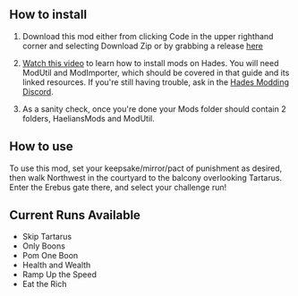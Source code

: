 ## How to install

1. Download this mod either from clicking Code in the upper righthand corner and selecting Download Zip or by grabbing a release [here](https://github.com/cgullsHadesMods/HaeliansMods/files/12265194/HaeliansMods.zip)

2. [Watch this video](https://www.youtube.com/watch?v=gLf_vqIYqyo) to learn how to install mods on Hades. You will need ModUtil and ModImporter, which should be covered in that guide and its linked resources. If you're still having trouble, ask in the [Hades Modding Discord](https://discord.gg/KuMbyrN).

3. As a sanity check, once you're done your Mods folder should contain 2 folders, HaeliansMods and ModUtil.

## How to use

To use this mod, set your keepsake/mirror/pact of punishment as desired, then walk Northwest in the courtyard to the balcony overlooking Tartarus. Enter the Erebus gate there, and select your challenge run!

## Current Runs Available

- Skip Tartarus
- Only Boons
- Pom One Boon
- Health and Wealth
- Ramp Up the Speed
- Eat the Rich